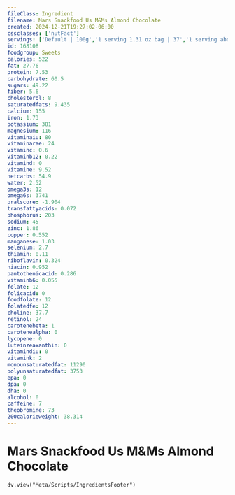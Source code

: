 ```yaml
---
fileClass: Ingredient
filename: Mars Snackfood Us M&Ms Almond Chocolate
created: 2024-12-21T19:27:02-06:00
cssclasses: ['nutFact']
servings: ['Default | 100g','1 serving 1.31 oz bag | 37','1 serving about 1/4 cup | 42','1 cup | 195','1 piece | 3.4']
id: 168108
foodgroup: Sweets
calories: 522
fat: 27.76
protein: 7.53
carbohydrate: 60.5
sugars: 49.22
fiber: 5.6
cholesterol: 8
saturatedfats: 9.435
calcium: 155
iron: 1.73
potassium: 381
magnesium: 116
vitaminaiu: 80
vitaminarae: 24
vitaminc: 0.6
vitaminb12: 0.22
vitamind: 0
vitamine: 9.52
netcarbs: 54.9
water: 2.52
omega3s: 12
omega6s: 3741
pralscore: -1.904
transfattyacids: 0.072
phosphorus: 203
sodium: 45
zinc: 1.86
copper: 0.552
manganese: 1.03
selenium: 2.7
thiamin: 0.11
riboflavin: 0.324
niacin: 0.952
pantothenicacid: 0.286
vitaminb6: 0.055
folate: 12
folicacid: 0
foodfolate: 12
folatedfe: 12
choline: 37.7
retinol: 24
carotenebeta: 1
carotenealpha: 0
lycopene: 0
luteinzeaxanthin: 0
vitamindiu: 0
vitamink: 2
monounsaturatedfat: 11290
polyunsaturatedfat: 3753
epa: 0
dpa: 0
dha: 0
alcohol: 0
caffeine: 7
theobromine: 73
200calorieweight: 38.314
---
```


# Mars Snackfood Us M&Ms Almond Chocolate

```dataviewjs
dv.view("Meta/Scripts/IngredientsFooter")
```